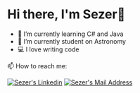 # Hi there, I'm Sezer👋

- 🌱 I’m currently learning C# and Java
- 🔭 I’m currently student on Astronomy
- 💻 I love writing code

 📫 How to reach me:

<a href="https://www.linkedin.com/in/sezer-bozbıyık-090536136/" target="_blank" rel="nofollow"><img alt="Sezer's Linkedin" src="https://img.shields.io/badge/LinkedIn-0077B5?style=for-the-badge&logo=linkedin&logoColor=white" /></a>
 <a href="mailto:sezer.bzbyk@gmail.com" target="_blank" rel="nofollow"><img alt="Sezer's Mail Address" src="https://img.shields.io/badge/Gmail-D14836?style=for-the-badge&logo=gmail&logoColor=white" /></a>



<!--
**sezerbozbiyik/sezerbozbiyik** is a ✨ _special_ ✨ repository because its `README.md` (this file) appears on your GitHub profile.

Here are some ideas to get you started:

- 🔭 I’m currently working on ...
- 🌱 I’m currently learning ...
- 👯 I’m looking to collaborate on ...
- 🤔 I’m looking for help with ...
- 💬 Ask me about ...
- 📫 How to reach me: ...
- 😄 Pronouns: ...
- ⚡ Fun fact: ...
-->

